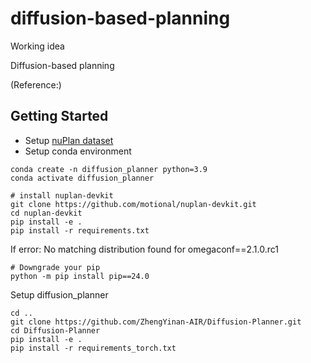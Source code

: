 # diffusion-based-planning
Working idea







Diffusion-based planning

(Reference:)

## Getting Started

- Setup [nuPlan dataset](https://nuplan-devkit.readthedocs.io/en/latest/dataset_setup.html)
- Setup conda environment
```
conda create -n diffusion_planner python=3.9
conda activate diffusion_planner

# install nuplan-devkit
git clone https://github.com/motional/nuplan-devkit.git
cd nuplan-devkit
pip install -e .
pip install -r requirements.txt
```
If error: No matching distribution found for omegaconf==2.1.0.rc1
```
# Downgrade your pip
python -m pip install pip==24.0
```

Setup diffusion_planner
```
cd ..
git clone https://github.com/ZhengYinan-AIR/Diffusion-Planner.git
cd Diffusion-Planner
pip install -e .
pip install -r requirements_torch.txt
```



